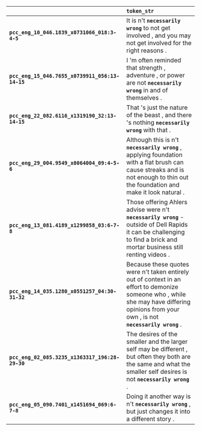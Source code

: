 |                                                 | `token_str`                                                                                                                                                                               |
|:------------------------------------------------|:------------------------------------------------------------------------------------------------------------------------------------------------------------------------------------------|
| **`pcc_eng_10_046.1839_x0731066_018:3-4-5`**    | It is n't __`necessarily wrong`__ to not get involved , and you may not get involved for the right reasons .                                                                              |
| **`pcc_eng_15_046.7655_x0739911_056:13-14-15`** | I 'm often reminded that strength , adventure , or power are not __`necessarily wrong`__ in and of themselves .                                                                           |
| **`pcc_eng_22_082.6116_x1319190_32:13-14-15`**  | That 's just the nature of the beast , and there 's nothing __`necessarily wrong`__ with that .                                                                                           |
| **`pcc_eng_29_004.9549_x0064004_09:4-5-6`**     | Although this is n't __`necessarily wrong`__ , applying foundation with a flat brush can cause streaks and is not enough to thin out the foundation and make it look natural .            |
| **`pcc_eng_13_081.4189_x1299858_03:6-7-8`**     | Those offering Ahlers advise were n't __`necessarily wrong`__ - outside of Dell Rapids it can be challenging to find a brick and mortar business still renting videos .                   |
| **`pcc_eng_14_035.1280_x0551257_04:30-31-32`**  | Because these quotes were n't taken entirely out of context in an effort to demonize someone who , while she may have differing opinions from your own , is not __`necessarily wrong`__ . |
| **`pcc_eng_02_085.3235_x1363317_196:28-29-30`** | The desires of the smaller and the larger self may be different , but often they both are the same and what the smaller self desires is not __`necessarily wrong`__ .                     |
| **`pcc_eng_05_090.7401_x1451694_069:6-7-8`**    | Doing it another way is n't __`necessarily wrong`__ , but just changes it into a different story .                                                                                        |